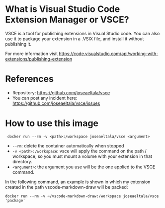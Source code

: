 # What is Visual Studio Code Extension Manager or VSCE?

VSCE is a tool for publishing extensions in Visual Studio code. You can also use it to package your extension in a .VSIX file, and install it without publishing it.

For more information visit https://code.visualstudio.com/api/working-with-extensions/publishing-extension

# References

 - Repository: https://github.com/joseaeltala/vsce
 - You can post any incident here: https://github.com/joseaeltala/vsce/issues



# How to use this image

   ` docker run --rm -v <path>:/workspace joseaeltala/vsce <argument>`

- `--rm`: delete the container automatically when stopped
- `-v <path>:/workspace`: vsce will apply the command on the path / workspace, so you must mount a volume with your extension in that directory.
- `<argument>`: the argument you use will be the one applied to the VSCE command.

In the following command, an example is shown in which my extension created in the path vscode-markdown-draw will be packed:

    docker run --rm -v ~/vscode-markdown-draw:/workspace joseaeltala/vsce 'package' 
